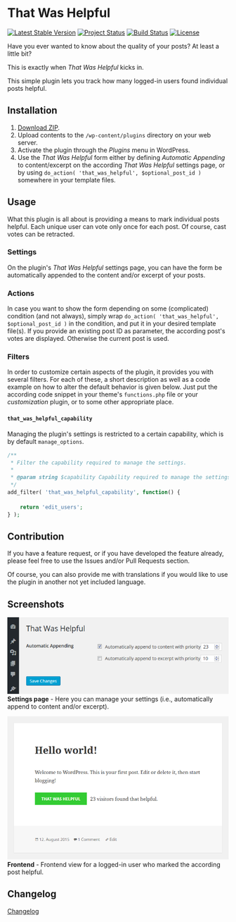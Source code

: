 # That Was Helpful

[![Latest Stable Version](https://poser.pugx.org/tfrommen/that-was-helpful/v/stable)](https://packagist.org/packages/tfrommen/that-was-helpful)
[![Project Status](http://opensource.box.com/badges/active.svg)](http://opensource.box.com/badges)
[![Build Status](https://travis-ci.org/tfrommen/that-was-helpful.svg?branch=master)](http://travis-ci.org/tfrommen/that-was-helpful)
[![License](https://poser.pugx.org/tfrommen/that-was-helpful/license)](https://packagist.org/packages/tfrommen/that-was-helpful)

Have you ever wanted to know about the quality of your posts? At least a little bit?

This is exactly when _That Was Helpful_ kicks in.

This simple plugin lets you track how many logged-in users found individual posts helpful.

## Installation

1. [Download ZIP](https://downloads.wordpress.org/plugin/that-was-helpful.zip).
1. Upload contents to the `/wp-content/plugins` directory on your web server.
1. Activate the plugin through the _Plugins_ menu in WordPress.
1. Use the _That Was Helpful_ form either by defining _Automatic Appending_ to content/excerpt on the according _That Was Helpful_ settings page, or by using `do_action( 'that_was_helpful', $optional_post_id )` somewhere in your template files.

## Usage

What this plugin is all about is providing a means to mark individual posts helpful. Each unique user can vote only once for each post. Of course, cast votes can be retracted.

### Settings

On the plugin's _That Was Helpful_ settings page, you can have the form be automatically appended to the content and/or excerpt of your posts.

### Actions

In case you want to show the form depending on some (complicated) condition (and not always), simply wrap `do_action( 'that_was_helpful', $optional_post_id )` in the condition, and put it in your desired template file(s). If you provide an existing post ID as parameter, the according post's votes are displayed. Otherwise the current post is used.

### Filters

In order to customize certain aspects of the plugin, it provides you with several filters. For each of these, a short description as well as a code example on how to alter the default behavior is given below. Just put the according code snippet in your theme's `functions.php` file or your _customization_ plugin, or to some other appropriate place.

#### `that_was_helpful_capability`

Managing the plugin's settings is restricted to a certain capability, which is by default `manage_options`.

```php
/**
 * Filter the capability required to manage the settings.
 *
 * @param string $capability Capability required to manage the settings.
 */
add_filter( 'that_was_helpful_capability', function() {
	
	return 'edit_users';
} );
```

## Contribution

If you have a feature request, or if you have developed the feature already, please feel free to use the Issues and/or Pull Requests section.

Of course, you can also provide me with translations if you would like to use the plugin in another not yet included language.

## Screenshots

![Settings page](assets/screenshot-1.png)  
**Settings page** - Here you can manage your settings (i.e., automatically append to content and/or excerpt).

![Frontend](assets/screenshot-2.png)  
**Frontend** - Frontend view for a logged-in user who marked the according post helpful.

## Changelog

[Changelog](CHANGELOG.md)
